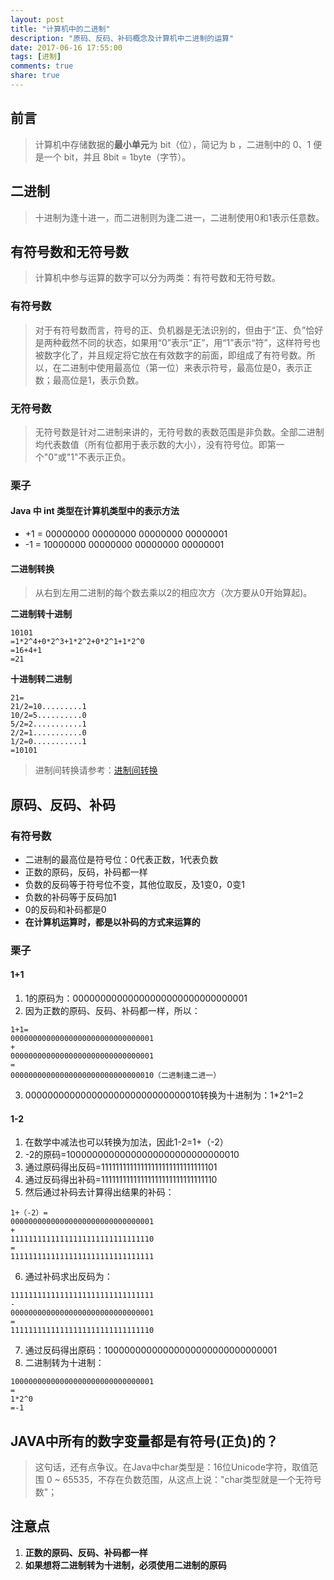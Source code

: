 ```yaml
---
layout: post
title: "计算机中的二进制"
description: "原码、反码、补码概念及计算机中二进制的运算"
date: 2017-06-16 17:55:00
tags: [进制]
comments: true
share: true
---
```


## 前言

> 计算机中存储数据的**最小单元**为 bit（位），简记为 b ，二进制中的 0、1 便是一个 bit，并且 8bit = 1byte（字节）。

## 二进制

> 十进制为逢十进一，而二进制则为逢二进一，二进制使用0和1表示任意数。

## 有符号数和无符号数

> 计算机中参与运算的数字可以分为两类：有符号数和无符号数。

### 有符号数

> 对于有符号数而言，符号的正、负机器是无法识别的，但由于“正、负”恰好是两种截然不同的状态，如果用“0”表示“正”，用“1”表示“符”，这样符号也被数字化了，并且规定将它放在有效数字的前面，即组成了有符号数。所以，在二进制中使用最高位（第一位）来表示符号，最高位是0，表示正数；最高位是1，表示负数。

### 无符号数

> 无符号数是针对二进制来讲的，无符号数的表数范围是非负数。全部二进制均代表数值（所有位都用于表示数的大小），没有符号位。即第一个"0"或"1"不表示正负。

### 栗子

#### Java 中 int 类型在计算机类型中的表示方法

* +1 = 00000000 00000000 00000000 00000001
* -1 = 10000000 00000000 00000000 00000001

#### 二进制转换

> 从右到左用二进制的每个数去乘以2的相应次方（次方要从0开始算起)。

**二进制转十进制**
```
10101
=1*2^4+0*2^3+1*2^2+0*2^1+1*2^0
=16+4+1
=21
```

**十进制转二进制**
```
21=
21/2=10.........1
10/2=5..........0
5/2=2...........1
2/2=1...........0
1/2=0...........1
=10101
```
> 进制间转换请参考：<a href="//blog.yongshu.space/2017--6-17/radix-cast" target="_bank">进制间转换</a>

## 原码、反码、补码

### 有符号数

* 二进制的最高位是符号位：0代表正数，1代表负数
* 正数的原码，反码，补码都一样
* 负数的反码等于符号位不变，其他位取反，及1变0，0变1
* 负数的补码等于反码加1
* 0的反码和补码都是0
* **在计算机运算时，都是以补码的方式来运算的**

### 栗子

#### 1+1

1. 1的原码为：00000000000000000000000000000001
2. 因为正数的原码、反码、补码都一样，所以：
```
1+1=
00000000000000000000000000000001
+
00000000000000000000000000000001
=
00000000000000000000000000000010（二进制逢二进一）
```
3. 00000000000000000000000000000010转换为十进制为：1*2^1=2

#### 1-2

1. 在数学中减法也可以转换为加法，因此1-2=1+（-2）
2. -2的原码=10000000000000000000000000000010
3. 通过原码得出反码=11111111111111111111111111111101
4. 通过反码得出补码=11111111111111111111111111111110
5. 然后通过补码去计算得出结果的补码：
```
1+（-2）=
00000000000000000000000000000001
+
11111111111111111111111111111110
=
11111111111111111111111111111111
```
6. 通过补码求出反码为：
```
11111111111111111111111111111111
-
00000000000000000000000000000001
=
11111111111111111111111111111110
```
7. 通过反码得出原码：10000000000000000000000000000001
8. 二进制转为十进制：
```
10000000000000000000000000000001
=
1*2^0
=-1
```

## JAVA中所有的数字变量都是有符号(正负)的？

> 这句话，还有点争议。在Java中char类型是：16位Unicode字符，取值范围 0 ~ 65535，不存在负数范围，从这点上说："char类型就是一个无符号数"；

## 注意点

1. **正数的原码、反码、补码都一样**
2. **如果想将二进制转为十进制，必须使用二进制的原码**
